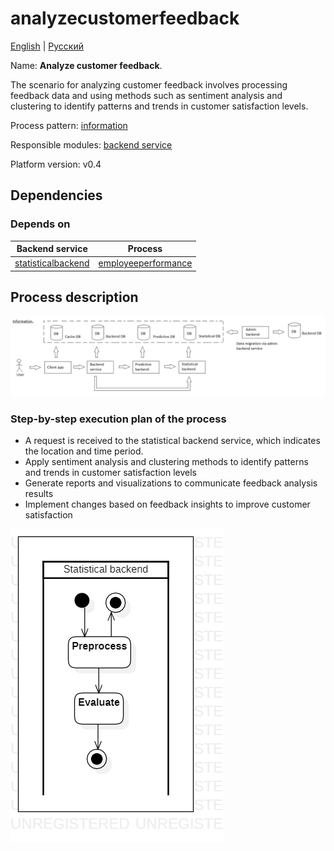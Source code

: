 # analyzecustomerfeedback

[English](analyzecustomerfeedback.md) | [Русский](analyzecustomerfeedback.ru.md)

Name: **Analyze customer feedback**.

The scenario for analyzing customer feedback involves processing feedback data and using methods such as sentiment analysis and clustering to identify patterns and trends in customer satisfaction levels.

Process pattern: [information](../../processpatterns/information.md)

Responsible modules: [backend service](../../backend/statisticalbackend.md)

Platform version: v0.4

## Dependencies

### Depends on

| Backend service | Process |
| --- | ---- |
| [statisticalbackend](../../backend/statisticalbackend.md) | [employeeperformance](../statisticalbackend/employeeperformance.md) |

## Process description

![information_overall](../../img/processpatterns/information_overall.png)

### Step-by-step execution plan of the process

- A request is received to the statistical backend service, which indicates the location and time period.
- Apply sentiment analysis and clustering methods to identify patterns and trends in customer satisfaction levels
- Generate reports and visualizations to communicate feedback analysis results
- Implement changes based on feedback insights to improve customer satisfaction

![statisticalbackend.analyzecustomerfeedback](../../img/activitydiagrams/statisticalbackend.analyzecustomerfeedback.png)
